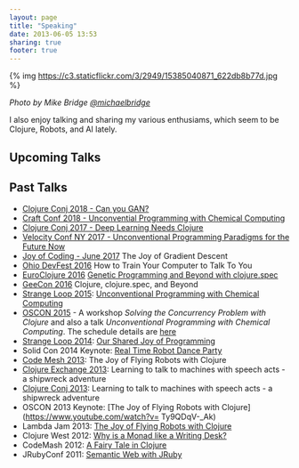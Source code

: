 ```yaml
---
layout: page
title: "Speaking"
date: 2013-06-05 13:53
sharing: true
footer: true
---
```


{% img https://c3.staticflickr.com/3/2949/15385040871_622db8b77d.jpg %}

_Photo by Mike Bridge [@michaelbridge](https://twitter.com/michaelbridge)_

I also enjoy talking and sharing my various enthusiams, which seem to
be Clojure, Robots, and AI lately.

## Upcoming Talks




## Past Talks
* [Clojure Conj 2018 - Can you GAN?](https://www.youtube.com/watch?v=yzfnlcHtwiY)
* [Craft Conf 2018 - Unconvential Programming with Chemical Computing](https://craft-conf.com/)
* [Clojure Conj 2017 - Deep Learning Needs Clojure](https://www.youtube.com/watch?v=eLl6_k_fZn4)
* [Velocity Conf NY 2017 - Unconventional Programming Paradigms for the Future Now](https://conferences.oreilly.com/velocity/vl-ny)
* [Joy of Coding - June 2017](http://joyofcoding.org/) The Joy of Gradient Descent
* [Ohio DevFest 2016](https://ohiodevfest.com/) How to Train Your Computer to Talk To You
* [EuroClojure 2016](http://euroclojure.org/) [Genetic Programming and Beyond with clojure.spec](https://www.youtube.com/watch?v=xvk-Gnydn54&t=7s)
* [GeeCon 2016](http://2016.geecon.cz) Clojure, clojure.spec, and Beyond
* [Strange Loop 2015](https://thestrangeloop.com/): [Unconventional Programming with Chemical Computing](https://www.youtube.com/watch?v=cHoYNStQOEc)
* [OSCON 2015](http://www.oscon.com/open-source-2015) - A workshop _Solving the Concurrency Problem with Clojure_ and also a talk _Unconventional Programming with Chemical Computing_. The schedule details are [here](http://www.oscon.com/open-source-2015/public/schedule/speaker/154757)
* [Strange Loop 2014](https://thestrangeloop.com/): [Our Shared Joy of Programming](https://www.youtube.com/watch?v=3_zW63dcZB0)
* Solid Con 2014 Keynote: [Real Time Robot Dance Party](https://www.youtube.com/watch?v=sHK4v5MimJs)
* [Code Mesh 2013](http://codemesh.io/): The Joy of Flying Robots with Clojure
* [Clojure Exchange 2013](http://skillsmatter.com/event/java-jee/clojure-exchange-2013): Learning to talk to machines with speech acts - a shipwreck adventure
* [Clojure Conj 2013](http://clojure-conj.org/): Learning to talk to
  machines with speech acts - a shipwreck adventure
* OSCON 2013 Keynote: [The Joy of Flying Robots with Clojure](https://www.youtube.com/watch?v= Ty9QDqV-_Ak)
* Lambda Jam 2013: [The Joy of Flying Robots with Clojure](http://www.infoq.com/presentations/clojure-robots)
* Clojure West 2012: [Why is a Monad like a Writing Desk?]( http://www.infoq.com/presentations/Why-is-a-Monad-Like-a-Writing-Desk)
* CodeMash 2012: [A Fairy Tale in Clojure](http://www.slideshare.net/gigasquidcm/fairy-taleclojure)
* JRubyConf 2011:
  [Semantic Web with JRuby](https://github.com/gigasquid/Presentations/blob/master/SemanticWebJRuby.pdf)

